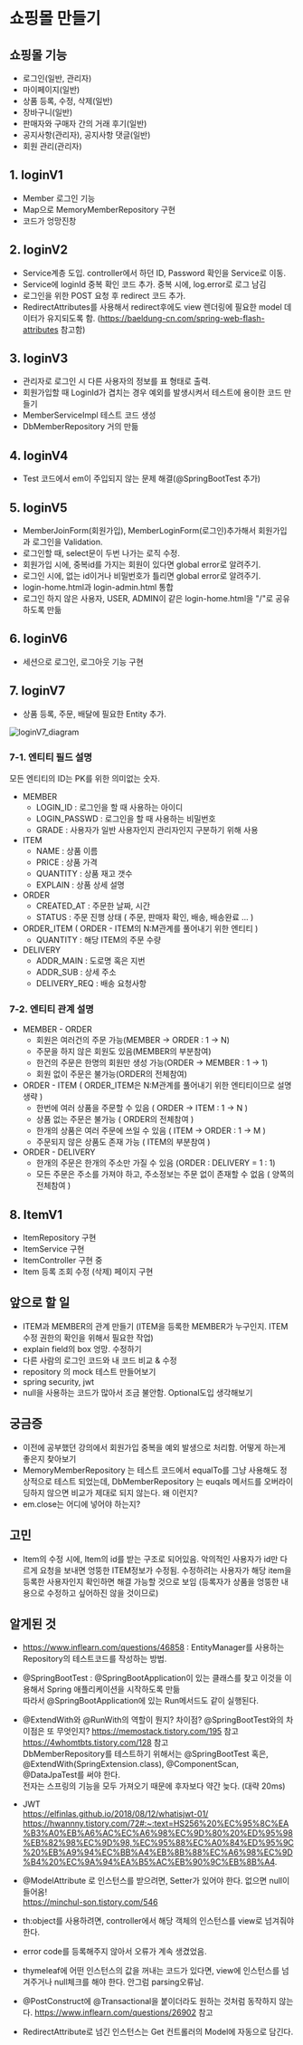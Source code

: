 # 쇼핑몰 만들기

## 쇼핑몰 기능
- 로그인(일반, 관리자)
- 마이페이지(일반)
- 상품 등록, 수정, 삭제(일반)
- 장바구니(일반)
- 판매자와 구매자 간의 거래 후기(일반)
- 공지사항(관리자), 공지사항 댓글(일반)
- 회원 관리(관리자)

## 1. loginV1
- Member 로그인 기능
- Map으로 MemoryMemberRepository 구현
- 코드가 엉망진창

## 2. loginV2
- Service계층 도입. controller에서 하던 ID, Password 확인을 Service로 이동.
- Service에 loginId 중복 확인 코드 추가. 중복 시에, log.error로 로그 남김
- 로그인을 위한 POST 요청 후 redirect 코드 추가. 
- RedirectAttributes를 사용해서 redirect후에도 view 렌더링에 필요한 model 데이터가 유지되도록 함. (https://baeldung-cn.com/spring-web-flash-attributes 참고함)

## 3. loginV3
- 관리자로 로그인 시 다른 사용자의 정보를 표 형태로 출력.
- 회원가입할 때 LoginId가 겹치는 경우 예외를 발생시켜서 테스트에 용이한 코드 만들기
- MemberServiceImpl 테스트 코드 생성
- DbMemberRepository 거의 만듦

## 4. loginV4
- Test 코드에서 em이 주입되지 않는 문제 해결(@SpringBootTest 추가)

## 5. loginV5
- MemberJoinForm(회원가입), MemberLoginForm(로그인)추가해서 회원가입과 로그인을 Validation.
- 로그인할 때, select문이 두번 나가는 로직 수정.
- 회원가입 시에, 중복id를 가지는 회원이 있다면 global error로 알려주기.
- 로그인 시에, 없는 id이거나 비밀번호가 틀리면 global error로 알려주기.
- login-home.html과 login-admin.html 통합
- 로그인 하지 않은 사용자, USER, ADMIN이 같은 login-home.html을 "/"로 공유하도록 만듦

## 6. loginV6
- 세션으로 로그인, 로그아웃 기능 구현

## 7. loginV7
- 상품 등록, 주문, 배달에 필요한 Entity 추가.

![loginV7_diagram](./imgs/loginV7_diagram.PNG)  

### 7-1. 엔티티 필드 설명
모든 엔티티의 ID는 PK를 위한 의미없는 숫자.
- MEMBER
  - LOGIN_ID : 로그인을 할 때 사용하는 아이디
  - LOGIN_PASSWD : 로그인을 할 때 사용하는 비밀번호
  - GRADE : 사용자가 일반 사용자인지 관리자인지 구분하기 위해 사용
- ITEM
  - NAME : 상품 이름
  - PRICE : 상품 가격
  - QUANTITY : 상품 재고 갯수
  - EXPLAIN : 상품 상세 설명
- ORDER
  - CREATED_AT : 주문한 날짜, 시간
  - STATUS : 주문 진행 상태 ( 주문, 판매자 확인, 배송, 배송완료 ... )
- ORDER_ITEM ( ORDER - ITEM의 N:M관계를 풀어내기 위한 엔티티 )
  - QUANTITY : 해당 ITEM의 주문 수량
- DELIVERY
  - ADDR_MAIN : 도로명 혹은 지번
  - ADDR_SUB : 상세 주소
  - DELIVERY_REQ : 배송 요청사항
### 7-2. 엔티티 관계 설명
- MEMBER - ORDER
  - 회원은 여러건의 주문 가능(MEMBER -> ORDER : 1 -> N)
  - 주문을 하지 않은 회원도 있음(MEMBER의 부분참여)
  - 한건의 주문은 한명의 회원만 생성 가능(ORDER -> MEMBER : 1 -> 1)
  - 회원 없이 주문은 불가능(ORDER의 전체참여)
- ORDER - ITEM ( ORDER_ITEM은 N:M관계를 풀어내기 위한 엔티티이므로 설명 생략 ) 
  - 한번에 여러 상품을 주문할 수 있음 ( ORDER -> ITEM : 1 -> N )
  - 상품 없는 주문은 불가능 ( ORDER의 전체참여 )
  - 한개의 상품은 여러 주문에 쓰일 수 있음 ( ITEM -> ORDER : 1 -> M )
  - 주문되지 않은 상품도 존재 가능 ( ITEM의 부분참여 )
- ORDER - DELIVERY
  - 한개의 주문은 한개의 주소만 가질 수 있음 (ORDER : DELIVERY = 1 : 1)
  - 모든 주문은 주소를 가져야 하고, 주소정보는 주문 없이 존재할 수 없음 ( 양쪽의 전체참여 )

## 8. ItemV1
- ItemRepository 구현
- ItemService 구현
- ItemController 구현 중
- Item 등록 조회 수정 (삭제) 페이지 구현

## 앞으로 할 일
- ITEM과 MEMBER의 관계 만들기 (ITEM을 등록한 MEMBER가 누구인지. ITEM수정 권한의 확인을 위해서 필요한 작업)
- explain field의 box 엉망. 수정하기
- 다른 사람의 로그인 코드와 내 코드 비교 & 수정
- repository 의 mock 테스트 만들어보기
- spring security, jwt
- null을 사용하는 코드가 많아서 조금 불안함. Optional도입 생각해보기


## 궁금증
- 이전에 공부했던 강의에서 회원가입 중복을 예외 발생으로 처리함. 어떻게 하는게 좋은지 찾아보기
- MemoryMemberRepository 는 테스트 코드에서 equalTo를 그냥 사용해도 정상적으로 테스트 되었는데, DbMemberRepository 는 euqals 메서드를 오버라이딩하지 않으면 비교가 제대로 되지 않는다. 왜 이런지?
- em.close는 어디에 넣어야 하는지?

## 고민
- Item의 수정 시에, Item의 id를 받는 구조로 되어있음.
악의적인 사용자가 id만 다르게 요청을 보내면 엉뚱한 ITEM정보가 수정됨.
수정하려는 사용자가 해당 item을 등록한 사용자인지 확인하면 해결 가능할 것으로 보임
(등록자가 상품을 엉뚱한 내용으로 수정하고 싶어하진 않을 것이므로)

## 알게된 것
- https://www.inflearn.com/questions/46858 : EntityManager를 사용하는 Repository의 테스트코드를 작성하는 방법.  
- @SpringBootTest : @SpringBootApplication이 있는 클래스를 찾고 이것을 이용해서 Spring 애플리케이션을 시작하도록 만듦  
따라서 @SpringBootApplication에 있는 Run메서드도 같이 실행된다.

- @ExtendWith와 @RunWith의 역할이 뭔지? 차이점? @SpringBootTest와의 차이점은 또 무엇인지? https://memostack.tistory.com/195 참고 https://4whomtbts.tistory.com/128 참고  
DbMemberRepository를 테스트하기 위해서는 @SpringBootTest 혹은, @ExtendWith(SpringExtension.class), @ComponentScan, @DataJpaTest를 써야 한다.  
전자는 스프링의 기능을 모두 가져오기 때문에 후자보다 약간 늦다. (대략 20ms)

- JWT  
  https://elfinlas.github.io/2018/08/12/whatisjwt-01/
  https://hwannny.tistory.com/72#:~:text=HS256%20%EC%95%8C%EA%B3%A0%EB%A6%AC%EC%A6%98%EC%9D%80%20%ED%95%98%EB%82%98%EC%9D%98,%EC%95%88%EC%A0%84%ED%95%9C%20%EB%A9%94%EC%BB%A4%EB%8B%88%EC%A6%98%EC%9D%B4%20%EC%9A%94%EA%B5%AC%EB%90%9C%EB%8B%A4.

- @ModelAttribute 로 인스턴스를 받으려면, Setter가 있어야 한다. 없으면 null이 들어옴!  
https://minchul-son.tistory.com/546

- th:object를 사용하려면, controller에서 해당 객체의 인스턴스를 view로 넘겨줘야 한다.  
- error code를 등록해주지 않아서 오류가 계속 생겼었음.
- thymeleaf에 어떤 인스턴스의 값을 꺼내는 코드가 있다면, view에 인스턴스를 넘겨주거나 null체크를 해야 한다. 안그럼 parsing오류남. 

- @PostConstruct에 @Transactional을 붙이더라도 원하는 것처럼 동작하지 않는다.
  https://www.inflearn.com/questions/26902 참고

- RedirectAttribute로 넘긴 인스턴스는 Get 컨트롤러의 Model에 자동으로 담긴다.
